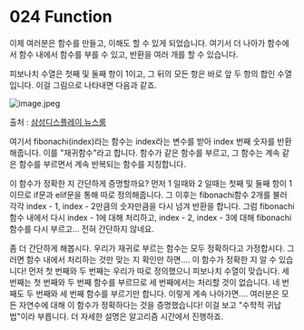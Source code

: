 # 024 Function

이제 여러분은 함수를 만들고, 이해도 할 수 있게 되었습니다. 여기서 더 나아가 함수에서 함수 내에서 함수를 부를 수 있고, 반환을 여러 개를 할 수 있습니다.

피보나치 수열은 첫째 및 둘째 항이 1이고, 그 뒤의 모든 항은 바로 앞 두 항의 합인 수열입니다. 이걸 그림으로 나타내면 다음과 같죠.

![image.jpeg]()

출처 : [삼성디스플레이 뉴스룸](https://raw.githubusercontent.com/innohack2021/python-hitchhiker/main/public/content/description/picture/06-1.jpg)

여기서 fibonachi(index)라는 함수는  index라는 변수를 받아 index 번째 숫자를 반환해줍니다. 이를 "재귀함수"라고 합니다. 함수가 같은 함수를 부르고, 그 함수는 계속 같은 함수를 부르면서 계속 반복되는 함수를 지칭합니다.

이 함수가 정확한 지 간단하게 증명할까요? 먼저 1 일때와 2 일때는 첫째 및 둘째 항이 1이므로 if문과 elif문을 통해 따로 정의해줍니다. 그 이후는 fibonachi함수 2개를 불러 각각 index - 1, index - 2만큼의 숫자만큼을 다시 넘겨 반환을 합니다. 그럼 fibonachi 함수 내에서 다시 index - 1에 대해 처리하고, index - 2, index - 3에 대해 fibonachi 함수를 다시 부르고... 전혀 간단하지 않네요.

좀 더 간단하게 해봅시다. 우리가 재귀로 부르는 함수는 모두 정확하다고 가정합시다. 그러면 함수 내에서 처리하는 것만 맞는 지 확인만 하면.... 이 함수가 정확한 지 알 수 있습니다! 먼저 첫 번째와 두 번째는 우리가 따로 정의했으니 피보나치 수열이 맞습니다. 세 번째는 첫 번째와 두 번째 함수를 부르므로 세 번째에서는 처리할 것이 없습니다. 네 번째도 두 번째와 세 번째 함수를 부르기만 합니다. 이렇게 계속 나아가면.... 여러분은 모든 자연수에 대해 이 함수가 정확하다는 것을 증명했습니다! 이걸 보고 "수학적 귀납법"이라 부릅니다. 더 자세한 설명은 알고리즘 시간에서 진행하죠.
